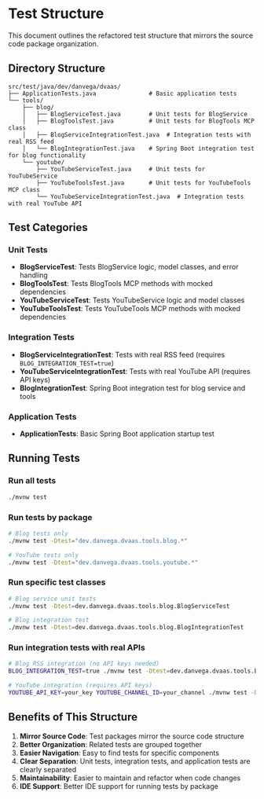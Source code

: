 # Test Structure

This document outlines the refactored test structure that mirrors the source code package organization.

## Directory Structure

```
src/test/java/dev/danvega/dvaas/
├── ApplicationTests.java               # Basic application tests
└── tools/
    ├── blog/
    │   ├── BlogServiceTest.java        # Unit tests for BlogService
    │   ├── BlogToolsTest.java          # Unit tests for BlogTools MCP class
    │   ├── BlogServiceIntegrationTest.java  # Integration tests with real RSS feed
    │   └── BlogIntegrationTest.java    # Spring Boot integration test for blog functionality
    └── youtube/
        ├── YouTubeServiceTest.java     # Unit tests for YouTubeService
        ├── YouTubeToolsTest.java       # Unit tests for YouTubeTools MCP class
        └── YouTubeServiceIntegrationTest.java  # Integration tests with real YouTube API
```

## Test Categories

### Unit Tests
- **BlogServiceTest**: Tests BlogService logic, model classes, and error handling
- **BlogToolsTest**: Tests BlogTools MCP methods with mocked dependencies
- **YouTubeServiceTest**: Tests YouTubeService logic and model classes
- **YouTubeToolsTest**: Tests YouTubeTools MCP methods with mocked dependencies

### Integration Tests
- **BlogServiceIntegrationTest**: Tests with real RSS feed (requires `BLOG_INTEGRATION_TEST=true`)
- **YouTubeServiceIntegrationTest**: Tests with real YouTube API (requires API keys)
- **BlogIntegrationTest**: Spring Boot integration test for blog service and tools

### Application Tests
- **ApplicationTests**: Basic Spring Boot application startup test

## Running Tests

### Run all tests
```bash
./mvnw test
```

### Run tests by package
```bash
# Blog tests only
./mvnw test -Dtest="dev.danvega.dvaas.tools.blog.*"

# YouTube tests only
./mvnw test -Dtest="dev.danvega.dvaas.tools.youtube.*"
```

### Run specific test classes
```bash
# Blog service unit tests
./mvnw test -Dtest=dev.danvega.dvaas.tools.blog.BlogServiceTest

# Blog integration test
./mvnw test -Dtest=dev.danvega.dvaas.tools.blog.BlogIntegrationTest
```

### Run integration tests with real APIs
```bash
# Blog RSS integration (no API keys needed)
BLOG_INTEGRATION_TEST=true ./mvnw test -Dtest=dev.danvega.dvaas.tools.blog.BlogServiceIntegrationTest

# YouTube integration (requires API keys)
YOUTUBE_API_KEY=your_key YOUTUBE_CHANNEL_ID=your_channel ./mvnw test -Dtest=dev.danvega.dvaas.tools.youtube.YouTubeServiceIntegrationTest
```

## Benefits of This Structure

1. **Mirror Source Code**: Test packages mirror the source code structure
2. **Better Organization**: Related tests are grouped together
3. **Easier Navigation**: Easy to find tests for specific components
4. **Clear Separation**: Unit tests, integration tests, and application tests are clearly separated
5. **Maintainability**: Easier to maintain and refactor when code changes
6. **IDE Support**: Better IDE support for running tests by package